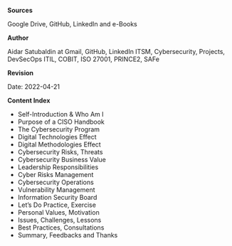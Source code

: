 **Sources**

Google Drive, GitHub, LinkedIn and e-Books

**Author**

Aidar Satubaldin at Gmail, GitHub, LinkedIn
ITSM, Cybersecurity, Projects, DevSecOps
ITIL, COBIT, ISO 27001, PRINCE2, SAFe

**Revision**

Date: 2022-04-21 

**Content Index**

- Self-Introduction & Who Am I
- Purpose of a CISO Handbook
- The Cybersecurity Program
- Digital Technologies Effect
- Digital Methodologies Effect
- Cybersecurity Risks, Threats
- Cybersecurity Business Value
- Leadership Responsibilities
- Cyber Risks Management
- Cybersecurity Operations
- Vulnerability Management
- Information Security Board
- Let’s Do Practice, Exercise
- Personal Values, Motivation
- Issues, Challenges, Lessons
- Best Practices, Consultations
- Summary, Feedbacks and Thanks


